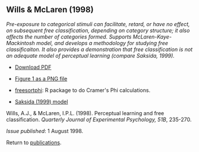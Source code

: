 ## Wills & McLaren (1998)

_Pre-exposure to categorical stimuli can facilitate, retard, or have no effect,
on subsequent free classification, depending on category structure; it also
affects the number of categories formed. Supports McLaren-Kaye-Mackintosh
model, and develops a methodology for studying free classificaiton. It also
provides a demonstration that free classification is not an adequate model of
perceptual learning (compare Saksida, 1999)._

- [Download PDF](1998willsmclaren.pdf)

- [Figure 1 as a PNG file](wm98fig1.png)

- <a href="http://freesortphi.r-forge.r-project.org/" target="_blank">freesortphi</a>: R package to do Cramer's Phi calculations.

- <a href="https://doi.org/10.1037/0097-7403.25.3.308" taregt="_blank">Saksida (1999) model</a>

Wills, A.J., & McLaren, I.P.L. (1998). Perceptual learning and free classification. _Quarterly Journal of Experimental Psychology, 51B_, 235-270. 

_Issue published_: 1 August 1998.

Return to [publications](publications.md).

